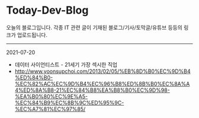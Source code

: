 # Today-Dev-Blog

오늘의 블로그입니다.
각종 IT 관련 글이 기재된 블로그/기사/토막글/유튜브 등등의 링크가 업로드됩니다.

---

2021-07-20

- 데이터 사이언티스트 - 21세기 가장 섹시한 직업
- http://www.yoonsupchoi.com/2013/02/05/%EB%8D%B0%EC%9D%B4%ED%84%B0-%EC%82%AC%EC%9D%B4%EC%96%B8%ED%8B%B0%EC%8A%A4%ED%8A%B8-21%EC%84%B8%EA%B8%B0%EC%9D%98-%EA%B0%80%EC%9E%A5-%EC%84%B9%EC%8B%9C%ED%95%9C-%EC%A7%81%EC%97%85/
